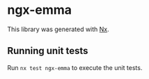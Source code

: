 # ngx-emma

This library was generated with [Nx](https://nx.dev).

## Running unit tests

Run `nx test ngx-emma` to execute the unit tests.
